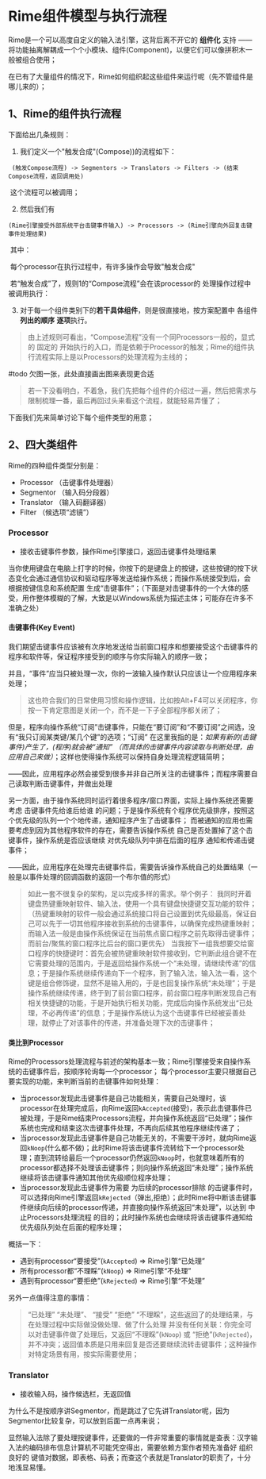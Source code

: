 # Rime组件模型与执行流程

Rime是一个可以高度自定义的输入法引擎，这背后离不开它的 **组件化** 支持 —— 将功能抽离解耦成一个个小模块、组件(Component)，以便它们可以像拼积木一般被组合使用；

在已有了大量组件的情况下，Rime如何组织起这些组件来运行呢（先不管组件是哪儿来的）；



## 1、Rime的组件执行流程

下面给出几条规则：

1. 我们定义一个"触发合成"(Compose))的流程如下：

​	` (触发Compose流程) -> Segmentors -> Translators -> Filters -> (结束Compose流程，返回调用处)`

​	这个流程可以被调用；

2. 然后我们有

​	`(Rime引擎接受外部系统平台击键事件输入) -> Processors -> (Rime引擎向外回复击键事件处理结果)`

​	其中：

​		每个processor在执行过程中，有许多操作会导致"触发合成"

​		若“触发合成”了，规则1的“Compose流程”会在该processor的 处理操作过程中 被调用执行：

3. 对于每一个组件类别下的**若干具体组件**，则是很直接地，按方案配置中 各组件**列出的顺序** **逐项**执行。

> 由上述规则可看出，“Compose流程”没有一个同Processors一般的，显式的 固定的 开始执行的入口，而是依赖于Processor的触发；Rime的组件执行流程实际上是以Processors的处理流程为主线的；



#todo 欠图一张，此处直接画出图来表现更合适



> 若一下没看明白，不着急，我们先把每个组件的介绍过一遍，然后把需求与限制梳理一番，最后再回过头来看这个流程，就能轻易弄懂了；

下面我们先来简单讨论下每个组件类型的用意；



## 2、四大类组件

Rime的四种组件类型分别是：

- Processor （击键事件处理器）
- Segmentor （输入码分段器）
- Translator （输入码翻译器）
- Filter （候选项“滤镜”）

### Processor

- 接收击键事件参数，操作Rime引擎接口，返回击键事件处理结果

当你使用键盘在电脑上打字的时候，你按下的是键盘上的按键，这些按键的按下状态变化会通过通信协议和驱动程序等发送给操作系统；而操作系统接受到后，会 根据按键信息和系统配置 生成“击键事件”；（下面是对击键事件的一个大体的感受，用作整体模糊的了解，大致是以Windows系统为描述主体；可能存在许多不准确之处）

#### 击键事件(Key Event)

我们期望击键事件应该被有次序地发送给当前窗口程序和想要接受这个击键事件的程序和软件等，保证程序接受到的顺序与你实际输入的顺序一致；

并且，“事件”应当只被处理一次，你的一波输入操作默认只应该让一个应用程序来处理；

> 这也符合我们的日常使用习惯和操作逻辑，比如按Alt+F4可以关闭程序，你按一下肯定意图是关闭一个，而不是一下子全部程序都关闭了；

但是，程序向操作系统“订阅”击键事件，只能在“要订阅”和“不要订阅”之间选，没有“我只订阅某类键/某几个键”的选项；“订阅” 在这里我指的是：*如果有新的(击键事件)产生了，(程序)就会被“通知”* *（而具体的击键事件内容读取与判断处理，由应用自己来做）*；这样也使得操作系统可以保持自身处理流程逻辑简明；

——因此，应用程序必然会接受到很多并非自己所关注的击键事件；而程序需要自己读取判断击键事件，并做出处理

另一方面，由于操作系统同时运行着很多程序/窗口界面，实际上操作系统还需要考虑 击键事件先给谁后给谁 的问题；于是操作系统有个程序优先级排序，按照这个优先级的队列一个个地传递，通知程序产生了击键事件； 而被通知的应用也需要考虑到因为其他程序软件的存在，需要告诉操作系统 自己是否处置掉了这个击键事件，操作系统是否应该继续 对优先级队列中排在后面的程序 通知和传递击键事件；

——因此，应用程序在处理完击键事件后，需要告诉操作系统自己的处置结果（一般是以事件处理的回调函数的返回一个布尔值的形式）

> 如此一套不很复杂的架构，足以完成多样的需求。举个例子：
> 我同时开着键盘热键重映射软件、输入法，使用一个具有键盘快捷键交互功能的软件；
> （热键重映射的软件一般会通过系统接口将自己设置到优先级最高，保证自己可以先于一切其他程序接收到系统的击键事件，以确保完成热键重映射；而输入法一般是由操作系统保证在当前焦点窗口程序之前先取得击键事件；而前台/聚焦的窗口程序比后台的窗口更优先）
> 当我按下一组我想要交给窗口程序的快捷键时：首先会被热键重映射软件接收到，它判断此组合键不在它需要处理的范围内，于是返回给操作系统一个“未处理，请继续传递”的信息；于是操作系统继续传递向下一个程序，到了输入法，输入法一看，这个键是组合修饰键，显然不是输入用的，于是也回复操作系统“未处理”；于是操作系统继续传递，终于到了前台窗口程序，前台窗口程序判断发现自己有相关快捷键的功能，于是开始执行相关功能，完成后向操作系统发出“已处理，不必再传递”的信息；于是操作系统认为这个击键事件已经被妥善处理，就停止了对该事件的传递，并准备处理下次的击键事件；

#### 类比到Processor

Rime的Processors处理流程与前述的架构基本一致；Rime引擎接受来自操作系统的击键事件后，按顺序轮询每一个processor；
每个processor主要只根据自己要实现的功能，来判断当前的击键事件如何处理：

- 当processor发现此击键事件是自己功能相关，需要自己处理时，该processor在处理完成后，向Rime返回`kAccepted`(接受)，表示此击键事件已被处理，于是Rime结束Processors流程，并向操作系统返回“已处理”；操作系统也完成和结束这次击键事件处理，不再向后续其他程序继续传递了；
- 当processor发现此击键事件是自己功能无关的，不需要干涉时，就向Rime返回`kNoop`(什么都不做)；此时Rime将该击键事件流转给下一个processor处理；直到流转给最后一个processor仍然返回`kNoop`时，也就意味着所有的processor都选择不处理该击键事件；则向操作系统返回“未处理”；操作系统继续将该击键事件通知其他优先级顺位程序处理；
- 当processor发现此击键事件为需要 为后续的processor排除 的击键事件时，可以选择向Rime引擎返回`kRejected`（弹出,拒绝）；此时Rime将中断该击键事件继续向后续的processor传递，并直接向操作系统返回“未处理”，以达到 中止Processors处理流程 的目的；此时操作系统也会继续将该击键事件通知给优先级队列处在后面的程序处理；

概括一下：

- 遇到有processor“要接受”(`kAccepted`) => Rime引擎“已处理”
- 所有processor都“不理睬”(`kNoop`) => Rime引擎“不处理”
- 遇到有processor“要拒绝”(`kRejected`) => Rime引擎“不处理”

另外一点值得注意的事情：

> “已处理” “未处理”、 “接受” “拒绝” “不理睬”，这些返回了的处理结果，与在处理过程中实际做没做处理、做了什么处理 并没有任何关联：你完全可以对击键事件做了处理后，又返回“不理睬”(`kNoop`) 或 “拒绝”(`kRejected`)，并不冲突；返回值本质是只用来回复是否还要继续流转击键事件；这种操作对特定场景有用，按实际需要使用；



### Translator

- 接收输入码，操作候选栏，无返回值

​	为什么不是按顺序讲Segmentor，而是跳过了它先讲Translator呢，因为Segmentor比较复杂，可以放到后面一点再来说；

显然输入法除了要处理按键事件，还要做的一件非常重要的事情就是查表：汉字输入法的编码排布信息计算机不可能凭空得出，需要依赖方案作者预先准备好 组织良好的 键值对数据，即表格、码表；而查这个表就是Translator的职责了，十分地浅显易懂。
